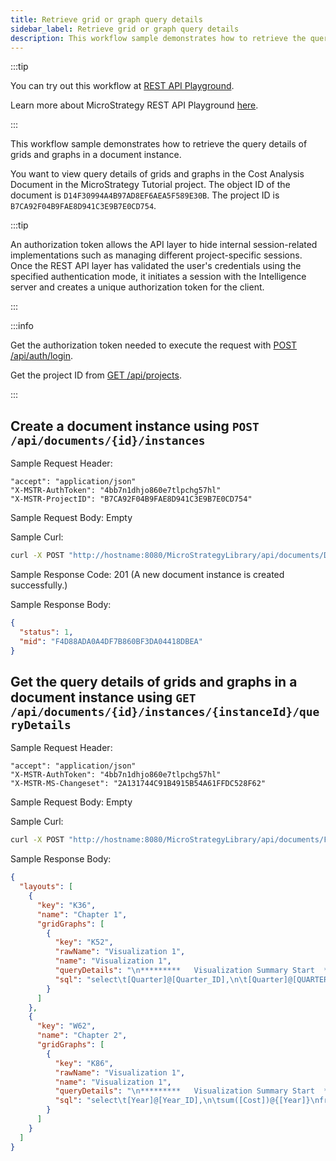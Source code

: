 ```yaml
---
title: Retrieve grid or graph query details
sidebar_label: Retrieve grid or graph query details
description: This workflow sample demonstrates how to retrieve the query details of grids and graphs in a document instance.
---
```


<Available since="2021 Update 2" />

:::tip

You can try out this workflow at [REST API Playground](https://www.postman.com/microstrategysdk/workspace/microstrategy-rest-api/folder/16131298-b0ee6146-bd68-4aae-adfb-ef186d9e26ee?ctx=documentation).

Learn more about MicroStrategy REST API Playground [here](/docs/getting-started/playground.md).

:::

This workflow sample demonstrates how to retrieve the query details of grids and graphs in a document instance.

You want to view query details of grids and graphs in the Cost Analysis Document in the MicroStrategy Tutorial project. The object ID of the document is `D14F30994A4B97AD8EF6AEA5F589E30B`. The project ID is `B7CA92F04B9FAE8D941C3E9B7E0CD754`.

:::tip

An authorization token allows the API layer to hide internal session-related implementations such as managing different project-specific sessions. Once the REST API layer has validated the user's credentials using the specified authentication mode, it initiates a session with the Intelligence server and creates a unique authorization token for the client.

:::

:::info

Get the authorization token needed to execute the request with [POST /api/auth/login](https://demo.microstrategy.com/MicroStrategyLibrary/api-docs/index.html#/Authentication/postLogin).

Get the project ID from [GET /api/projects](https://demo.microstrategy.com/MicroStrategyLibrary/api-docs/index.html#/Projects/getProjects_1).

:::

## Create a document instance using `POST /api/documents/{id}/instances`

Sample Request Header:

```http
"accept": "application/json"
"X-MSTR-AuthToken": "4bb7n1dhjo860e7tlpchg57hl"
"X-MSTR-ProjectID": "B7CA92F04B9FAE8D941C3E9B7E0CD754"
```

Sample Request Body: Empty

Sample Curl:

```bash
curl -X POST "http://hostname:8080/MicroStrategyLibrary/api/documents/D14F30994A4B97AD8EF6AEA5F589E30B/instances" -H "accept: application/json" -H "X-MSTR-AuthToken: 4bb7n1dhjo860e7tlpchg57hl" -H "X-MSTR-ProjectID: B7CA92F04B9FAE8D941C3E9B7E0CD754"
```

Sample Response Code: 201 (A new document instance is created successfully.)

Sample Response Body:

```json
{
  "status": 1,
  "mid": "F4D88ADA0A4DF7B860BF3DA04418DBEA"
}
```

## Get the query details of grids and graphs in a document instance using `GET /api/documents/{id}/instances/{instanceId}/queryDetails`

Sample Request Header:

```http
"accept": "application/json"
"X-MSTR-AuthToken": "4bb7n1dhjo860e7tlpchg57hl"
"X-MSTR-MS-Changeset": "2A131744C91B4915B54A61FFDC528F62"
```

Sample Request Body: Empty

Sample Curl:

```bash
curl -X POST "http://hostname:8080/MicroStrategyLibrary/api/documents/F4D88ADA0A4DF7B860BF3DA04418DBEA/instances/50454FC6DA48C798E8EDA28C46726F5B/queryDetails" -H "accept: application/json" -H "X-MSTR-AuthToken: 4bb7n1dhjo860e7tlpchg57hl" -H "X-MSTR-ProjectID: B7CA92F04B9FAE8D941C3E9B7E0CD754"
```

Sample Response Body:

```json
{
  "layouts": [
    {
      "key": "K36",
      "name": "Chapter 1",
      "gridGraphs": [
        {
          "key": "K52",
          "rawName": "Visualization 1",
          "name": "Visualization 1",
          "queryDetails": "\n*********   Visualization Summary Start  **********\nTime Spent: 0.008 sec(s)\nQuery Execution Start Time: 6/4/2021 8:53:05 AM\nQuery Execution End Time: 6/4/2021 8:53:05 AM\n\nNote: The total 'Time Spent' above may be greater than the summation of the individual step execution times below.\nThere are preparation tasks for each step that are not individually measured.\n*********   Visualization Summary End    **********\n\n\n\n************   Individual Step Start   ************\nNumber of Rows Returned: 8\nTime Spent: 0.001 sec(s)\nQuery Execution Start Time: 6/4/2021 8:53:05 AM\nQuery Execution End Time: 6/4/2021 8:53:05 AM\n\nselect\t[Quarter]@[Quarter_ID],\n\t[Quarter]@[QUARTER_DESC],\n\t[Year]@[Year_ID],\n\tsum([Cost])@{[Quarter]}\nfrom\tNew Dataset 1\nto\tEx3_tempcube0\n************   Individual Step End     ************\n\n\n\n************   Individual Step Start   ************\nNumber of Rows Returned: 15\nTime Spent: 0.001 sec(s)\nQuery Execution Start Time: 6/4/2021 8:53:05 AM\nQuery Execution End Time: 6/4/2021 8:53:05 AM\n\nselect\t[Call Center]@[CALL_CTR_ID],\n\t[Call Center]@[CENTER_NAME],\n\t[Profit]\nfrom\tNew Dataset 1\nto\tEx3_tempcube1\n************   Individual Step End     ************\n\n\n\n************   Individual Step Start   ************\nNumber of Rows Returned: 120\nTime Spent: 0.000 sec(s)\nQuery Execution Start Time: 6/4/2021 8:53:05 AM\nQuery Execution End Time: 6/4/2021 8:53:05 AM\n\nselect\t*\t\nfrom\tCross Join(\n\t           Ex3_tempcube0, \n\t           Ex3_tempcube1\n\t          )\nto\tEx3_tempcube2\n************   Individual Step End     ************\n\n\n\n************   Individual Step Start   ************\nTime Spent: 0.001 sec(s)\nQuery Execution Start Time: 6/4/2021 8:53:05 AM\nQuery Execution End Time: 6/4/2021 8:53:05 AM\n\nDrop\tEx3_tempcube0\n************   Individual Step End     ************\n\n\n\n************   Individual Step Start   ************\nTime Spent: 0.000 sec(s)\nQuery Execution Start Time: 6/4/2021 8:53:05 AM\nQuery Execution End Time: 6/4/2021 8:53:05 AM\n\nDrop\tEx3_tempcube1\n************   Individual Step End     ************\n\n\n\n************   Individual Step Start   ************\nNumber of Rows Returned: 120\nTime Spent: 0.001 sec(s)\nQuery Execution Start Time: 6/4/2021 8:53:05 AM\nQuery Execution End Time: 6/4/2021 8:53:05 AM\n\nselect\t[Call Center]@[CALL_CTR_ID],\n\t[Call Center]@[CENTER_NAME],\n\t[Quarter]@[Quarter_ID],\n\t[Quarter]@[QUARTER_DESC],\n\t[Year]@[Year_ID],\n\t[Profit],\n\t[Cost]\nfrom\tEx3_tempcube2\n************   Individual Step End     ************\n\n\n\n************   Individual Step Start   ************\nTime Spent: 0.000 sec(s)\nQuery Execution Start Time: 6/4/2021 8:53:05 AM\nQuery Execution End Time: 6/4/2021 8:53:05 AM\n\nDrop\tEx3_tempcube2\n************   Individual Step End     ************\n\n\n",
          "sql": "select\t[Quarter]@[Quarter_ID],\n\t[Quarter]@[QUARTER_DESC],\n\t[Year]@[Year_ID],\n\tsum([Cost])@{[Quarter]}\nfrom\tNew Dataset 1\nto\tEx3_tempcube0\n\nselect\t[Call Center]@[CALL_CTR_ID],\n\t[Call Center]@[CENTER_NAME],\n\t[Profit]\nfrom\tNew Dataset 1\nto\tEx3_tempcube1\n\nselect\t*\t\nfrom\tCross Join(\n\t           Ex3_tempcube0, \n\t           Ex3_tempcube1\n\t          )\nto\tEx3_tempcube2\n\nDrop\tEx3_tempcube0\n\nDrop\tEx3_tempcube1\n\nselect\t[Call Center]@[CALL_CTR_ID],\n\t[Call Center]@[CENTER_NAME],\n\t[Quarter]@[Quarter_ID],\n\t[Quarter]@[QUARTER_DESC],\n\t[Year]@[Year_ID],\n\t[Profit],\n\t[Cost]\nfrom\tEx3_tempcube2\n\nDrop\tEx3_tempcube2\n\n"
        }
      ]
    },
    {
      "key": "W62",
      "name": "Chapter 2",
      "gridGraphs": [
        {
          "key": "K86",
          "rawName": "Visualization 1",
          "name": "Visualization 1",
          "queryDetails": "\n*********   Visualization Summary Start  **********\nTime Spent: 0.008 sec(s)\nQuery Execution Start Time: 6/4/2021 8:53:05 AM\nQuery Execution End Time: 6/4/2021 8:53:05 AM\n\nNote: The total 'Time Spent' above may be greater than the summation of the individual step execution times below.\nThere are preparation tasks for each step that are not individually measured.\n*********   Visualization Summary End    **********\n\n\n\n************   Individual Step Start   ************\nNumber of Rows Returned: 2\nTime Spent: 0.002 sec(s)\nQuery Execution Start Time: 6/4/2021 8:53:05 AM\nQuery Execution End Time: 6/4/2021 8:53:05 AM\n\nselect\t[Year]@[Year_ID],\n\tsum([Cost])@{[Year]}\nfrom\tNew Dataset 1\nto\tEx2_tempcube0\n************   Individual Step End     ************\n\n\n\n************   Individual Step Start   ************\nNumber of Rows Returned: 8\nTime Spent: 0.001 sec(s)\nQuery Execution Start Time: 6/4/2021 8:53:05 AM\nQuery Execution End Time: 6/4/2021 8:53:05 AM\n\nselect\t[Country]@[COUNTRY_ID],\n\t[Country]@[COUNTRY_NAME],\n\t[Region]@[REGION_ID],\n\t[Region]@[REGION_NAME],\n\tsum([Revenue])@{[Region]}\nfrom\tNew Dataset 1\nto\tEx2_tempcube1\n************   Individual Step End     ************\n\n\n\n************   Individual Step Start   ************\nNumber of Rows Returned: 16\nTime Spent: 0.001 sec(s)\nQuery Execution Start Time: 6/4/2021 8:53:05 AM\nQuery Execution End Time: 6/4/2021 8:53:05 AM\n\nselect\t*\t\nfrom\tCross Join(\n\t           Ex2_tempcube0, \n\t           Ex2_tempcube1\n\t          )\nto\tEx2_tempcube2\n************   Individual Step End     ************\n\n\n\n************   Individual Step Start   ************\nTime Spent: 0.000 sec(s)\nQuery Execution Start Time: 6/4/2021 8:53:05 AM\nQuery Execution End Time: 6/4/2021 8:53:05 AM\n\nDrop\tEx2_tempcube0\n************   Individual Step End     ************\n\n\n\n************   Individual Step Start   ************\nTime Spent: 0.000 sec(s)\nQuery Execution Start Time: 6/4/2021 8:53:05 AM\nQuery Execution End Time: 6/4/2021 8:53:05 AM\n\nDrop\tEx2_tempcube1\n************   Individual Step End     ************\n\n\n\n************   Individual Step Start   ************\nNumber of Rows Returned: 16\nTime Spent: 0.001 sec(s)\nQuery Execution Start Time: 6/4/2021 8:53:05 AM\nQuery Execution End Time: 6/4/2021 8:53:05 AM\n\nselect\t[Country]@[COUNTRY_ID],\n\t[Country]@[COUNTRY_NAME],\n\t[Region]@[REGION_ID],\n\t[Region]@[REGION_NAME],\n\t[Year]@[Year_ID],\n\t[Revenue],\n\t[Cost]\nfrom\tEx2_tempcube2\n************   Individual Step End     ************\n\n\n\n************   Individual Step Start   ************\nTime Spent: 0.000 sec(s)\nQuery Execution Start Time: 6/4/2021 8:53:05 AM\nQuery Execution End Time: 6/4/2021 8:53:05 AM\n\nDrop\tEx2_tempcube2\n************   Individual Step End     ************\n\n\n",
          "sql": "select\t[Year]@[Year_ID],\n\tsum([Cost])@{[Year]}\nfrom\tNew Dataset 1\nto\tEx2_tempcube0\n\nselect\t[Country]@[COUNTRY_ID],\n\t[Country]@[COUNTRY_NAME],\n\t[Region]@[REGION_ID],\n\t[Region]@[REGION_NAME],\n\tsum([Revenue])@{[Region]}\nfrom\tNew Dataset 1\nto\tEx2_tempcube1\n\nselect\t*\t\nfrom\tCross Join(\n\t           Ex2_tempcube0, \n\t           Ex2_tempcube1\n\t          )\nto\tEx2_tempcube2\n\nDrop\tEx2_tempcube0\n\nDrop\tEx2_tempcube1\n\nselect\t[Country]@[COUNTRY_ID],\n\t[Country]@[COUNTRY_NAME],\n\t[Region]@[REGION_ID],\n\t[Region]@[REGION_NAME],\n\t[Year]@[Year_ID],\n\t[Revenue],\n\t[Cost]\nfrom\tEx2_tempcube2\n\nDrop\tEx2_tempcube2\n\n"
        }
      ]
    }
  ]
}
```
